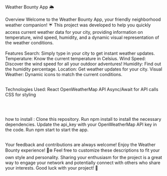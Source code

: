 Weather Bounty App 🌦️
<br><br>
Overview
Welcome to the Weather Bounty App, your friendly neighborhood weather companion! ☔
This project was developed to help you quickly access current weather data for your city, providing information on temperature, wind speed, humidity, and a dynamic visual representation of the weather conditions.
<br><br>
Features
Search: Simply type in your city to get instant weather updates.
Temperature: Know the current temperature in Celsius.
Wind Speed: Discover the wind speed for all your outdoor adventures!
Humidity: Find out the humidity percentage.
Location: Get weather updates for your city.
Visual Weather: Dynamic icons to match the current conditions.
<br><br>

Technologies Used: 
React
OpenWeatherMap API
Async/Await for API calls
CSS for styling

<br><br>

how to install : 
Clone this repository.
Run npm install to install the necessary dependencies.
Update the api_key with your OpenWeatherMap API key in the code.
Run npm start to start the app.
<br><br>

Your feedback and contributions are always welcome! Enjoy the Weather Bounty experience! 🌈❄️
Feel free to customize these descriptions to fit your own style and personality. Sharing your enthusiasm for the project is a great way to engage your network and potentially connect with others who share your interests. Good luck with your project! 🚀




